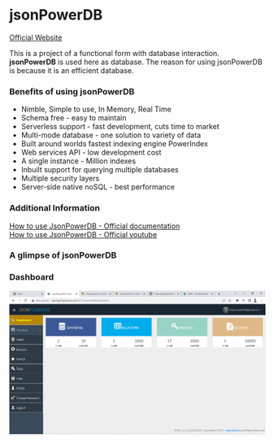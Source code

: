 # jsonPowerDB

[Official Website](https://login2explore.com/)

This is a project of a functional form with database interaction. <strong>jsonPowerDB</strong> is used here as database. The reason for using jsonPowerDB is because it is an efficient database.

### Benefits of using jsonPowerDB

</hr>

- Nimble, Simple to use, In Memory, Real Time
- Schema free - easy to maintain
- Serverless support - fast development, cuts time to market
- Multi-mode database - one solution to variety of data
- Built around worlds fastest indexing engine PowerIndex
- Web services API - low development cost
- A single instance - Million indexes
- Inbuilt support for querying multiple databases
- Multiple security layers
- Server-side native noSQL - best performance

### Additional Information

</hr>

[How to use JsonPowerDB - Official documentation](https://login2explore.com/jpdb/docs.html) </br>
[How to use JsonPowerDB - Official youtube](https://www.youtube.com/watch?v=GT8TTtqPloE&t=4s&ab_channel=JsonPowerDB)

### A glimpse of jsonPowerDB

</hr>

### Dashboard
![Dashboard](https://github.com/ThakurSaad/jsonPowerDB/blob/main/assets/dashboard.png)
